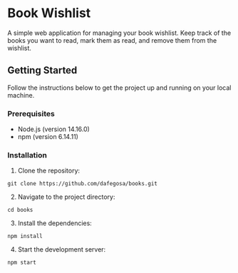 # Book Wishlist

A simple web application for managing your book wishlist. Keep track of the books you want to read, mark them as read, and remove them from the wishlist.

## Getting Started

Follow the instructions below to get the project up and running on your local machine.

### Prerequisites

- Node.js (version 14.16.0)
- npm (version 6.14.11)

### Installation

1. Clone the repository:

```shell
git clone https://github.com/dafegosa/books.git
```

2. Navigate to the project directory:

```shell
cd books
```

3. Install the dependencies:

```shell
npm install
```

4. Start the development server:

```shell
npm start
```
